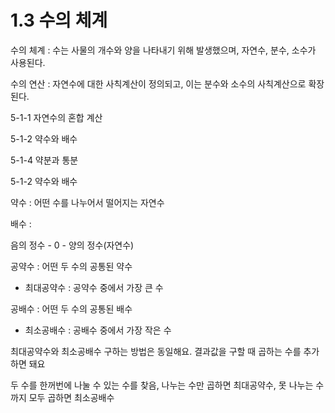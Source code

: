 # 1.3 수의 체계

수의 체계 : 수는 사물의 개수와 양을 나타내기 위해 발생했으며, 자연수, 분수, 소수가 사용된다.

수의 연산 : 자연수에 대한 사칙계산이 정의되고, 이는 분수와 소수의 사칙계산으로 확장된다.

 

5-1-1  자연수의 혼합 계산

5-1-2  약수와 배수

5-1-4  약분과 통분

 

 

5-1-2  약수와 배수

약수 : 어떤 수를 나누어서 떨어지는 자연수

배수 : 

 

음의 정수  -  0  -  양의 정수(자연수)

 

공약수 : 어떤 두 수의 공통된 약수

  - 최대공약수 : 공약수 중에서 가장 큰 수

 

공배수 : 어떤 두 수의 공통된 배수

  - 최소공배수 : 공배수 중에서 가장 작은 수

 

최대공약수와 최소공배수 구하는 방법은 동일해요.  결과값을 구할 때 곱하는 수를 추가하면 돼요

  두 수를 한꺼번에 나눌 수 있는 수를 찾음,   나누는 수만 곱하면 최대공약수,  못 나누는 수까지 모두 곱하면 최소공배수